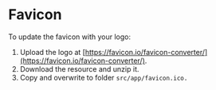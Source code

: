 # Favicon

To update the favicon with your logo:

1. Upload the logo at [https://favicon.io/favicon-converter/](https://favicon.io/favicon-converter/).
2. Download the resource and unzip it.
3. Copy and overwrite to folder `src/app/favicon.ico.`
